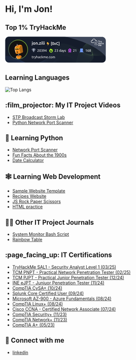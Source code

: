 <h1>Hi, I'm Jon! </h1>

<h2>Top 1% TryHackMe</h2>
<a href="https://tryhackme.com/r/p/jon.zili">
  <img src="https://github.com/jonzilinsky/pictures/blob/main/jon.zili3.png?raw=true">
</a>

<h2>Learning Languages</h2>
<img src="https://github-readme-stats.vercel.app/api/top-langs/?username=jonzilinsky&layout=compact" alt="Top Langs">

<h2>:film_projector: My IT Project Videos</h2>

- [STP Broadcast Storm Lab](https://www.youtube.com/watch?v=SiQXdNe1ZKM)
- [Python Network Port Scanner](https://www.youtube.com/watch?v=LPwil17SHKY)

<h2>🐍 Learning Python</h2>

- [Network Port Scanner](https://github.com/jonzilinsky/python-projects/tree/main/portscanner)
- [Fun Facts About the 1900s](https://github.com/jonzilinsky/python-projects/tree/main/fun_facts_1900s)
- [Date Calculator](https://github.com/jonzilinsky/python-projects/tree/main/datecalc.py)

<h2>🕸️ Learning Web Development</h2>

- [Sample Website Template](https://github.com/jonzilinsky/sample-webpage)
- [Recipes Website](https://github.com/jonzilinsky/odin-recipes)
- [JS Rock Paper Scissors](https://github.com/jonzilinsky/js-rock-paper-scissors)
- [HTML practice](https://github.com/jonzilinsky/html_practice_odin)

<h2>👨‍💻 Other IT Project Journals</h2>

- [System Monitor Bash Script](https://github.com/jonzilinsky/Linux-System-Monitor-Script)
- [Rainbow Table](https://github.com/jonzilinsky/Rainbow-Table)
  
<h2>:page_facing_up: IT Certifications</h2>

 - [TryHackMe SAL1 - Security Analyst Level 1 (03/25)](https://github.com/jonzilinsky/pictures/blob/main/sal1.png?raw=true) <br />
 - [TCM PNPT - Practical Network Penetration Tester (02/25)](https://github.com/jonzilinsky/pictures/blob/main/PNPT.png?raw=true) <br />
 - [TCM PJPT - Practical Junior Penetration Tester (12/24)](https://github.com/jonzilinsky/pictures/blob/main/PJPT.png?raw=true) <br />
 - [INE eJPT - Juniuor Penetration Tester (11/24)](https://github.com/jonzilinsky/pictures/blob/main/ejpt.png?raw=true) <br />
 - [CompTIA CySA+ (10/24)](https://github.com/jonzilinsky/pictures/blob/main/Cysa+.png?raw=true) <br />
 - [Splunk Core Certified User (09/24)](https://github.com/jonzilinsky/pictures/blob/main/Screenshot%20from%202024-10-17%2021-57-34.png?raw=true)  <br />
 - [Microsoft AZ-900 - Azure Fundamentals (08/24)](https://github.com/jonzilinsky/pictures/blob/main/az900.png?raw=true) <br /> 
 - [CompTIA Linux+ (08/24)](https://github.com/jonzilinsky/pictures/blob/main/linux+.png?raw=true) <br />
 - [Cisco CCNA - Certified Network Associate (07/24)](https://github.com/jonzilinsky/pictures/blob/main/ccnacert.png?raw=true) <br />
 - [CompTIA Security+ (11/23)](https://github.com/jonzilinsky/pictures/blob/main/Security+.png?raw=true) <br />
 - [CompTIA Network+ (11/23)](https://github.com/jonzilinsky/pictures/blob/main/Network+.png?raw=true)<br />
 - [CompTIA A+ (05/23)](https://github.com/jonzilinsky/pictures/blob/main/A%2B.png?raw=true)

<h2> 🤳 Connect with me</h2>

 - [linkedin](https://www.linkedin.com/in/jonzilinsky/)


<!--
**jonzilinsky/jonzilinsky** is a ✨ _special_ ✨ repository because its `README.md` (this file) appears on your GitHub profile.

Here are some ideas to get you started:

- 🔭 I’m currently working on ...
- 🌱 I’m currently learning ...
- 👯 I’m looking to collaborate on ...
- 🤔 I’m looking for help with ...
- 💬 Ask me about ...
- 📫 How to reach me: ...
- 😄 Pronouns: ...
- ⚡ Fun fact: ...
-->
